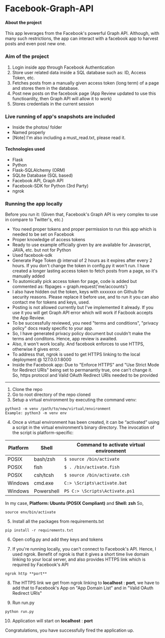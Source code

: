 # Facebook-Graph-API

#### About the project
This app leverages from the Facebook's powerful Graph API. Although, with many such restrictions, the app can interact with a facebook app to harvest posts and even post new one.

### Aim of the project
1) Login inside app through Facebook Authentication
2) Store user related data inside a SQL database such as: ID, Access Token, etc.
3) Fetches posts from a manually given access token (long term) of a page and stores them in the database.
4) Post new posts on the facebook page (App Review updated to use this functioanlity, then Graph API will allow it to work)
5) Stores credentials in the current session

### Live running of app's snapshots are included
-   Inside the photos/ folder
-   Named properly
-   [Note] I'm also including a must_read.txt, please read it.

#### Technologies used
-   Flask
-   Python
-   Flask-SQLAlchemy (ORM)
-   SQLite Database (SQL based)
-   Facebook API, Graph API
-   Facebook-SDK for Python (3rd Party)
-   ngrok

### Running the app locally

Before you run it: (Given that, Facebook's Graph API is very complex to use in compare to Twitter's, etc.)
-   You need proper tokens and proper permission to run this app which is needed to be set on Facebook
-   Proper knowledge of access tokens
-   Ready to use example officially given by are available for Javascript, JAVA, etc. but not for Python
-   Used facebook-sdk
-   Generate Page Token @ interval of 2 hours as it expires after every 2 hours. If you don't change the token in config.py it won't run. I have created a longer lasting access token to fetch posts from a page, so it's manually added
-   To automically pick access token for page, code is added but commented as: fbpages = graph.request('me/accounts')
-   I also have hidden out the token, keys with xxxxxxx on Github for security reasons. Please replace it before use, and to run it you can also contact me for tokens and keys, used.
-   Posting is not allowed currently but I've implemented it already. If you use it you will get Graph API error which will work if Facbook accepts the App Review.
-   To be successfully reviewed, you need "terms and conditions", "privacy policy" docs ready specific to your app.
-   So, I have generated privacy policy document but couldn't make the terms and conditons. Hence, app review is awaited.
-   Also, it won't work locally. And facebook enforces to use HTTPS, otherwise it gives error.
-   To address that, ngrok is used to get HTTPS linking to the local deployment @ 127.0.0.1:8000
-   Inside the Facebook app: Due to "Enforce HTTPS" and "Use Strict Mode for Redirect URIs" being set to permanantly true, one can't change it. So, https protocol and Valid OAuth Redirect URIs needed to be provided 


----------

1.  Clone the repo
2.  Go to root directory of the repo cloned
3.  Setup a virtual environment by executing the command venv:

```
python3 -m venv /path/to/new/virtual/environment 
Example: python3 -m venv env
```

4.  Once a virtual environment has been created, it can be “activated” using a script in the virtual environment’s binary directory. The invocation of the script is platform-specific:

| Platform | Shell | Command to activate virtual environment |
|------- | ------- | ----------------------------- |
| POSIX | bash/zsh | `$ source /bin/activate` |
| POSIX |fish | `$ . /bin/activate.fish` |
| POSIX |csh/tcsh | `$ source /bin/activate.csh` |
| Windows |cmd.exe | `C:> \Scripts\activate.bat` |
| Windows | Powershell | `PS C:> \Scripts\Activate.ps1` |

In my case,  **Platform: Ubuntu (POSIX Compliant)**  and  **Shell: zsh**  So,

```
source env/bin/activate
```

5.  Install all the packages from requirements.txt

```
pip install -r requirements.txt
```

6.  Open cofig.py and add they keys and tokens

7.  If you're running locally, you can't connect to Facebook's API. Hence, I used ngrok. Benefit of ngrok is that it gives a short time live domain linking to your local server, and also provides HTTPS link which is required by Facebook's API

```
ngrok http **port**
```

8.  The HTTPS link we get from ngrok linking to **localhost**  :  **port**, we have to add that to Facebook's App on "App Domain List" and in "Valid OAuth Redirect URIs"

9.  Run run.py

```
python run.py
```

10.  Application will start on  **localhost**  :  **port**

Congratulations, you have successfully fired the application up.
